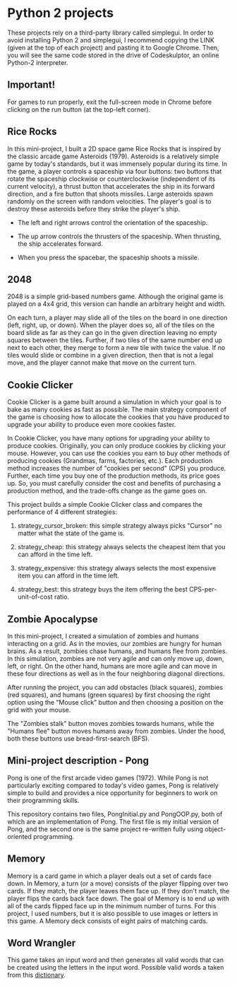# Python 2 projects
These projects rely on a third-party library called simplegui. In order to avoid installing Python 2 and simplegui, I recommend copying the LINK (given at the top of each project) and pasting it to Google Chrome. Then, you will see the same code stored in the drive of Codeskulptor, an online Python-2 interpreter.

## Important!
For games to run properly, exit the full-screen mode in Chrome before clicking on the run button (at the top-left corner).

## Rice Rocks
In this mini-project, I built a 2D space game Rice Rocks that is inspired by the classic arcade game Asteroids (1979). Asteroids is a relatively simple game by today's standards, but it was immensely popular during its time. In the game, a player controls a spaceship via four buttons: two buttons that rotate the spaceship clockwise or counterclockwise (independent of its current velocity), a thrust button that accelerates the ship in its forward direction, and a fire button that shoots missiles. Large asteroids spawn randomly on the screen with random velocities. The player's goal is to destroy these asteroids before they strike the player's ship.

* The left and right arrows control the orientation of the spaceship. 

* The up arrow controls the thrusters of the spaceship. When thrusting, the ship accelerates forward.

* When you press the spacebar, the spaceship shoots a missile.

## 2048
2048 is a simple grid-based numbers game. Although the original game is played on a 4x4 grid, this version can handle an arbitrary height and width.

On each turn, a player may slide all of the tiles on the board in one direction (left, right, up, or down). When the player does so, all of the tiles on the board slide as far as they can go in the given direction leaving no empty squares between the tiles. Further, if two tiles of the same number end up next to each other, they merge to form a new tile with twice the value. If no tiles would slide or combine in a given direction, then that is not a legal move, and the player cannot make that move on the current turn.

## Cookie Clicker
Cookie Clicker is a game built around a simulation in which your goal is to bake as many cookies as fast as possible. The main strategy component of the game is choosing how to allocate the cookies that you have produced to upgrade your ability to produce even more cookies faster. 

In Cookie Clicker, you have many options for upgrading your ability to produce cookies. Originally, you can only produce cookies by clicking your mouse. However, you can use the cookies you earn to buy other methods of producing cookies (Grandmas, farms, factories, etc.). Each production method increases the number of "cookies per second" (CPS) you produce. Further, each time you buy one of the production methods, its price goes up. So, you must carefully consider the cost and benefits of purchasing a production method, and the trade-offs change as the game goes on.

This project builds a simple Cookie Clicker class and compares the performance of 4 different strategies:

1) strategy_cursor_broken: this simple strategy always picks "Cursor" no matter what the state of the game is.

2) strategy_cheap: this strategy always selects the cheapest item that you can afford in the time left.

3) strategy_expensive: this strategy always selects the most expensive item you can afford in the time left.

4) strategy_best: this strategy buys the item offering the best CPS-per-unit-of-cost ratio.

## Zombie Apocalypse
In this mini-project, I created a simulation of zombies and humans interacting on a grid. As in the movies, our zombies are hungry for human brains. As a result, zombies chase humans, and humans flee from zombies. In this simulation, zombies are not very agile and can only move up, down, left, or right. On the other hand, humans are more agile and can move in these four directions as well as in the four neighboring diagonal directions.

After running the project, you can add obstacles (black squares), zombies (red squares), and humans (green squares) by first choosing the right option using the "Mouse click" button and then choosing a position on the grid with your mouse.

The "Zombies stalk" button moves zombies towards humans, while the "Humans flee" button moves humans away from zombies. Under the hood, both these buttons use bread-first-search (BFS).

## Mini-project description - Pong
Pong is one of the first arcade video games (1972). While Pong is not particularly exciting compared to today's video games, Pong is relatively simple to build and provides a nice opportunity for beginners to work on their programming skills.

This repository contains two files, PongInitial.py and PongOOP.py, both of which are an implementation of Pong. The first file is my initial version of Pong, and the second one is the same project re-written fully using object-oriented programming.

## Memory
Memory is a card game in which a player deals out a set of cards face down. In Memory, a turn (or a move) consists of the player flipping over two cards. If they match, the player leaves them face up. If they don't match, the player flips the cards back face down. The goal of Memory is to end up with all of the cards flipped face up in the minimum number of turns. For this project, I used numbers, but it is also possible to use images or letters in this game. A Memory deck consists of eight pairs of matching cards.

## Word Wrangler
This game takes an input word and then generates all valid words that can be created using the letters in the input word. Possible valid words a taken from this [dictionary](http://codeskulptor-assets.commondatastorage.googleapis.com/assets_scrabble_words3.txt).
